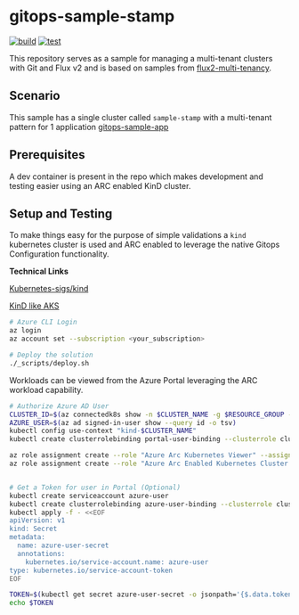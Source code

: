 # gitops-sample-stamp
[![build](https://github.com/danielscholl/gitops-sample-stamp/actions/workflows/build.yaml/badge.svg)](https://github.com/danielscholl/gitops-sample-stamp/actions/workflows/build.yaml)
[![test](https://github.com/danielscholl/gitops-sample-stamp/actions/workflows/test.yaml/badge.svg)](https://github.com/danielscholl/gitops-sample-stamp/actions/workflows/test.yaml)

This repository serves as a sample for managing a multi-tenant clusters with Git and Flux v2 and is based on samples from [flux2-multi-tenancy](https://github.com/fluxcd/flux2-multi-tenancy).

## Scenario
This sample has a single cluster called `sample-stamp` with a multi-tenant pattern for 1 application [gitops-sample-app](https://github.com/danielscholl/gitops-sample-app)


## Prerequisites

A dev container is present in the repo which makes development and testing easier using an ARC enabled KinD cluster.


## Setup and Testing

To make things easy for the purpose of simple validations a `kind` kubernetes cluster is used and ARC enabled to leverage the native Gitops Configuration functionality.

**Technical Links**

[Kubernetes-sigs/kind](https://github.com/kubernetes-sigs/kind)

[KinD like AKS](https://www.danielstechblog.io/local-kubernetes-setup-with-kind/)

```bash
# Azure CLI Login
az login
az account set --subscription <your_subscription>

# Deploy the solution
./_scripts/deploy.sh
```


Workloads can be viewed from the Azure Portal leveraging the ARC workload capability.

```bash
# Authorize Azure AD User
CLUSTER_ID=$(az connectedk8s show -n $CLUSTER_NAME -g $RESOURCE_GROUP --query id -o tsv)
AZURE_USER=$(az ad signed-in-user show --query id -o tsv)
kubectl config use-context "kind-$CLUSTER_NAME"
kubectl create clusterrolebinding portal-user-binding --clusterrole cluster-admin --user=$AZURE_USER

az role assignment create --role "Azure Arc Kubernetes Viewer" --assignee $AZURE_USER --scope $CLUSTER_ID
az role assignment create --role "Azure Arc Enabled Kubernetes Cluster User Role" --assignee $AZURE_USER --scope $CLUSTER_ID


# Get a Token for user in Portal (Optional)
kubectl create serviceaccount azure-user
kubectl create clusterrolebinding azure-user-binding --clusterrole cluster-admin --serviceaccount default:azure-user
kubectl apply -f - <<EOF
apiVersion: v1
kind: Secret
metadata:
  name: azure-user-secret
  annotations:
    kubernetes.io/service-account.name: azure-user
type: kubernetes.io/service-account-token
EOF

TOKEN=$(kubectl get secret azure-user-secret -o jsonpath='{$.data.token}' | base64 -d | sed 's/$/\n/g')
echo $TOKEN
```
